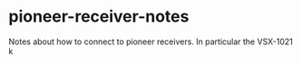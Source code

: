 # pioneer-receiver-notes
Notes about how to connect to pioneer receivers.  In particular the VSX-1021 k

